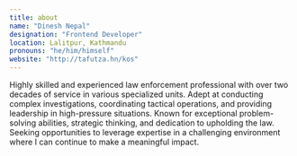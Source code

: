 ```yaml
---
title: about
name: "Dinesh Nepal"
designation: "Frontend Developer"
location: Lalitpur, Kathmandu
pronouns: "he/him/himself"
website: "http://tafutza.hn/kos"
---
```


Highly skilled and experienced law enforcement professional with over two decades of service in various specialized units. Adept at conducting complex investigations, coordinating tactical operations, and providing leadership in high-pressure situations. Known for exceptional problem-solving abilities, strategic thinking, and dedication to upholding the law. Seeking opportunities to leverage expertise in a challenging environment where I can continue to make a meaningful impact.
